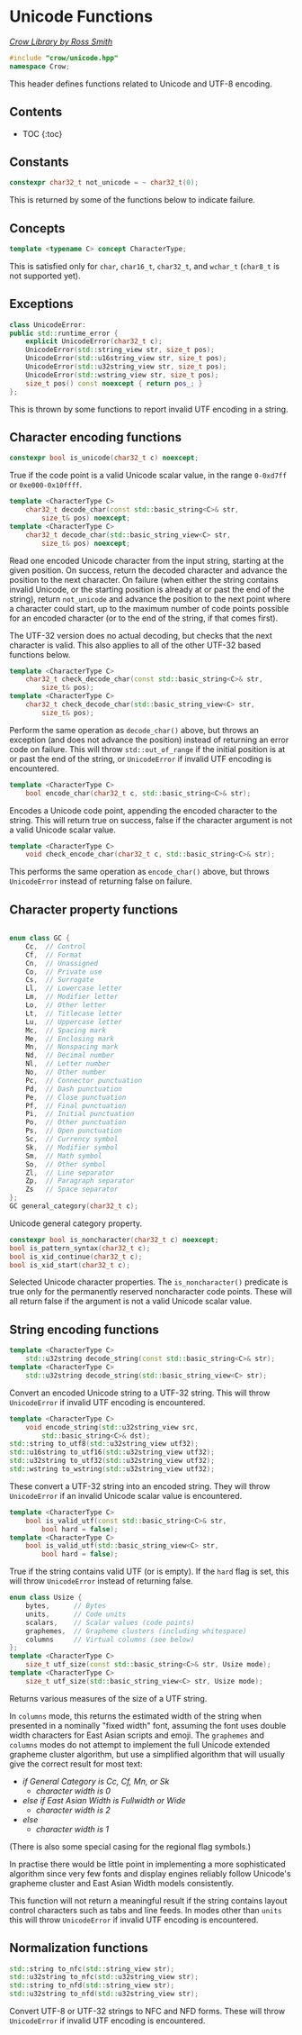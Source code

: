 # Unicode Functions

_[Crow Library by Ross Smith](index.html)_

```c++
#include "crow/unicode.hpp"
namespace Crow;
```

This header defines functions related to Unicode and UTF-8 encoding.

## Contents

* TOC
{:toc}

## Constants

```c++
constexpr char32_t not_unicode = ~ char32_t(0);
```

This is returned by some of the functions below to indicate failure.

## Concepts

```c++
template <typename C> concept CharacterType;
```

This is satisfied only for `char`, `char16_t`, `char32_t`, and `wchar_t`
(`char8_t` is not supported yet).

## Exceptions

```c++
class UnicodeError:
public std::runtime_error {
    explicit UnicodeError(char32_t c);
    UnicodeError(std::string_view str, size_t pos);
    UnicodeError(std::u16string_view str, size_t pos);
    UnicodeError(std::u32string_view str, size_t pos);
    UnicodeError(std::wstring_view str, size_t pos);
    size_t pos() const noexcept { return pos_; }
};
```

This is thrown by some functions to report invalid UTF encoding in a string.

## Character encoding functions

```c++
constexpr bool is_unicode(char32_t c) noexcept;
```

True if the code point is a valid Unicode scalar value, in the range
`0-0xd7ff` or `0xe000-0x10ffff`.

```c++
template <CharacterType C>
    char32_t decode_char(const std::basic_string<C>& str,
        size_t& pos) noexcept;
template <CharacterType C>
    char32_t decode_char(std::basic_string_view<C> str,
        size_t& pos) noexcept;
```

Read one encoded Unicode character from the input string, starting at the
given position. On success, return the decoded character and advance the
position to the next character. On failure (when either the string contains
invalid Unicode, or the starting position is already at or past the end of the
string), return `not_unicode` and advance the position to the next point where
a character could start, up to the maximum number of code points possible for
an encoded character (or to the end of the string, if that comes first).

The UTF-32 version does no actual decoding, but checks that the next character
is valid. This also applies to all of the other UTF-32 based functions below.

```c++
template <CharacterType C>
    char32_t check_decode_char(const std::basic_string<C>& str,
        size_t& pos);
template <CharacterType C>
    char32_t check_decode_char(std::basic_string_view<C> str,
        size_t& pos);
```

Perform the same operation as `decode_char()` above, but throws an exception
(and does not advance the position) instead of returning an error code on
failure. This will throw `std::out_of_range` if the initial position is at or
past the end of the string, or `UnicodeError` if invalid UTF encoding is
encountered.

```c++
template <CharacterType C>
    bool encode_char(char32_t c, std::basic_string<C>& str);
```

Encodes a Unicode code point, appending the encoded character to the string.
This will return true on success, false if the character argument is not a
valid Unicode scalar value.

```c++
template <CharacterType C>
    void check_encode_char(char32_t c, std::basic_string<C>& str);
```

This performs the same operation as `encode_char()` above, but throws
`UnicodeError` instead of returning false on failure.

## Character property functions

```c++

enum class GC {
    Cc,  // Control
    Cf,  // Format
    Cn,  // Unassigned
    Co,  // Private use
    Cs,  // Surrogate
    Ll,  // Lowercase letter
    Lm,  // Modifier letter
    Lo,  // Other letter
    Lt,  // Titlecase letter
    Lu,  // Uppercase letter
    Mc,  // Spacing mark
    Me,  // Enclosing mark
    Mn,  // Nonspacing mark
    Nd,  // Decimal number
    Nl,  // Letter number
    No,  // Other number
    Pc,  // Connector punctuation
    Pd,  // Dash punctuation
    Pe,  // Close punctuation
    Pf,  // Final punctuation
    Pi,  // Initial punctuation
    Po,  // Other punctuation
    Ps,  // Open punctuation
    Sc,  // Currency symbol
    Sk,  // Modifier symbol
    Sm,  // Math symbol
    So,  // Other symbol
    Zl,  // Line separator
    Zp,  // Paragraph separator
    Zs   // Space separator
};
GC general_category(char32_t c);
```

Unicode general category property.

```c++
constexpr bool is_noncharacter(char32_t c) noexcept;
bool is_pattern_syntax(char32_t c);
bool is_xid_continue(char32_t c);
bool is_xid_start(char32_t c);
```

Selected Unicode character properties. The `is_noncharacter()` predicate is
true only for the permanently reserved noncharacter code points. These will
all return false if the argument is not a valid Unicode scalar value.

## String encoding functions

```c++
template <CharacterType C>
    std::u32string decode_string(const std::basic_string<C>& str);
template <CharacterType C>
    std::u32string decode_string(std::basic_string_view<C> str);
```

Convert an encoded Unicode string to a UTF-32 string. This will throw
`UnicodeError` if invalid UTF encoding is encountered.

```c++
template <CharacterType C>
    void encode_string(std::u32string_view src,
        std::basic_string<C>& dst);
std::string to_utf8(std::u32string_view utf32);
std::u16string to_utf16(std::u32string_view utf32);
std::u32string to_utf32(std::u32string_view utf32);
std::wstring to_wstring(std::u32string_view utf32);
```

These convert a UTF-32 string into an encoded string. They will throw
`UnicodeError` if an invalid Unicode scalar value is encountered.

```c++
template <CharacterType C>
    bool is_valid_utf(const std::basic_string<C>& str,
        bool hard = false);
template <CharacterType C>
    bool is_valid_utf(std::basic_string_view<C> str,
        bool hard = false);
```

True if the string contains valid UTF (or is empty). If the `hard` flag is
set, this will throw `UnicodeError` instead of returning false.

```c++
enum class Usize {
    bytes,      // Bytes
    units,      // Code units
    scalars,    // Scalar values (code points)
    graphemes,  // Grapheme clusters (including whitespace)
    columns     // Virtual columns (see below)
};
template <CharacterType C>
    size_t utf_size(const std::basic_string<C>& str, Usize mode);
template <CharacterType C>
    size_t utf_size(std::basic_string_view<C> str, Usize mode);
```

Returns various measures of the size of a UTF string.

In `columns` mode, this returns the estimated width of the string when
presented in a nominally "fixed width" font, assuming the font uses double
width characters for East Asian scripts and emoji. The `graphemes` and
`columns` modes do not attempt to implement the full Unicode extended grapheme
cluster algorithm, but use a simplified algorithm that will usually give the
correct result for most text:

* _if General Category is Cc, Cf, Mn, or Sk_
    * _character width is 0_
* _else if East Asian Width is Fullwidth or Wide_
    * _character width is 2_
* _else_
    * _character width is 1_

(There is also some special casing for the regional flag symbols.)

In practise there would be little point in implementing a more sophisticated
algorithm since very few fonts and display engines reliably follow Unicode's
grapheme cluster and East Asian Width models consistently.

This function will not return a meaningful result if the string contains
layout control characters such as tabs and line feeds. In modes other than
`units` this will throw `UnicodeError` if invalid UTF encoding is encountered.

## Normalization functions

```c++
std::string to_nfc(std::string_view str);
std::u32string to_nfc(std::u32string_view str);
std::string to_nfd(std::string_view str);
std::u32string to_nfd(std::u32string_view str);
```

Convert UTF-8 or UTF-32 strings to NFC and NFD forms. These will throw
`UnicodeError` if invalid UTF encoding is encountered.
